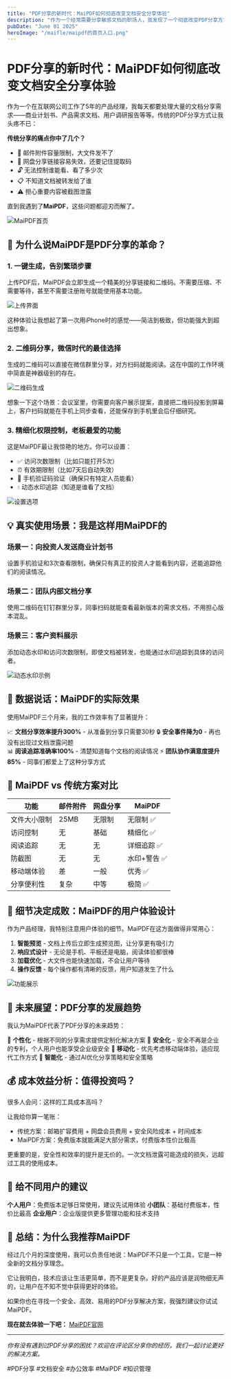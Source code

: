 ```yaml
---
title: "PDF分享的新时代：MaiPDF如何彻底改变文档安全分享体验"
description: "作为一个经常需要分享敏感文档的职场人，我发现了一个彻底改变PDF分享方式的工具——MaiPDF。它不仅解决了传统分享的安全痛点，还提供了令人惊艳的用户体验。"
pubDate: "June 01 2025"
heroImage: "/maifle/maipdf的首页入口.png"
---
```


# PDF分享的新时代：MaiPDF如何彻底改变文档安全分享体验

作为一个在互联网公司工作了5年的产品经理，我每天都要处理大量的文档分享需求——商业计划书、产品需求文档、用户调研报告等等。传统的PDF分享方式让我头疼不已：

**传统分享的痛点你中了几个？**
- 📧 邮件附件容量限制，大文件发不了
- 💾 网盘分享链接容易失效，还要记住提取码
- 🔓 无法控制谁能看、看了多少次
- 📋 不知道文档被转发给了谁
- ⚠️ 担心重要内容被截图泄露

直到我遇到了**MaiPDF**，这些问题都迎刃而解了。

![MaiPDF首页](</maifle/maipdf的首页入口.png>)

## 🚀 为什么说MaiPDF是PDF分享的革命？

### 1. 一键生成，告别繁琐步骤

上传PDF后，MaiPDF会立即生成一个精美的分享链接和二维码。不需要压缩、不需要等待，甚至不需要注册账号就能使用基本功能。

![上传界面](</maifle/MaiPDF中的上传界面.png>)

这种体验让我想起了第一次用iPhone时的感觉——简洁到极致，但功能强大到超出想象。

### 2. 二维码分享，微信时代的最佳选择

生成的二维码可以直接在微信群里分享，对方扫码就能阅读。这在中国的工作环境中简直是神器级别的存在。

![二维码生成](</maifle/maipdf示例把PDF生成二维码.png>)

想象一下这个场景：会议室里，你需要向客户展示提案，直接把二维码投影到屏幕上，客户扫码就能在手机上同步查看，还能保存到手机里会后仔细研究。

### 3. 精细化权限控制，老板最爱的功能

这是MaiPDF最让我惊艳的地方。你可以设置：
- ✅ 访问次数限制（比如只能打开5次）
- ⏰ 有效期限制（比如7天后自动失效）
- 📱 手机验证码验证（确保只有特定人员能看）
- 💧 动态水印追踪（知道是谁看了文档）

![设置选项](</maifle/setting_example.png>)

## 💡 真实使用场景：我是这样用MaiPDF的

### 场景一：向投资人发送商业计划书
设置手机验证和3次查看限制，确保只有真正的投资人才能看到内容，还能追踪他们的阅读情况。

### 场景二：团队内部文档分享
使用二维码在钉钉群里分享，同事扫码就能查看最新版本的需求文档，不用担心版本混乱。

### 场景三：客户资料展示
添加动态水印和访问次数限制，即使文档被转发，也能通过水印追踪到具体的访问者。

![动态水印示例](</maifle/dynamic_water_mark_example.jpg>)

## 🎯 数据说话：MaiPDF的实际效果

使用MaiPDF三个月来，我的工作效率有了显著提升：

📈 **文档分享效率提升300%** - 从准备到分享只需要30秒
🔒 **安全事件降为0** - 再也没有出现过文档泄露问题  
📊 **阅读追踪准确率100%** - 清楚知道每个文档的阅读情况
⚡ **团队协作满意度提升85%** - 同事们都爱上了这种分享方式

## 🌟 MaiPDF vs 传统方案对比

| 功能 | 邮件附件 | 网盘分享 | MaiPDF |
|------|----------|----------|---------|
| 文件大小限制 | 25MB | 无限制 | 无限制 ✅ |
| 访问控制 | 无 | 基础 | 精细化 ✅ |
| 阅读追踪 | 无 | 无 | 详细追踪 ✅ |
| 防截图 | 无 | 无 | 水印+警告 ✅ |
| 移动端体验 | 差 | 一般 | 优秀 ✅ |
| 分享便利性 | 复杂 | 中等 | 极简 ✅ |

## 🎨 细节决定成败：MaiPDF的用户体验设计

作为产品经理，我特别注意用户体验的细节。MaiPDF在这方面做得非常用心：

1. **智能预览** - 文档上传后立即生成预览图，让分享更有吸引力
2. **响应式设计** - 无论是手机、平板还是电脑，阅读体验都很棒
3. **加载优化** - 大文件也能快速加载，不会让用户等待
4. **操作反馈** - 每个操作都有清晰的反馈，用户知道发生了什么

![功能展示](</maifle/all_funcs_in_maipdf_cn.png>)

## 🔮 未来展望：PDF分享的发展趋势

我认为MaiPDF代表了PDF分享的未来趋势：

🎯 **个性化** - 根据不同的分享需求提供定制化解决方案
🔐 **安全化** - 安全不再是企业的专利，个人用户也能享受企业级安全
📱 **移动化** - 优先考虑移动端体验，适应现代工作方式
🤖 **智能化** - 通过AI优化分享策略和安全策略

## 💰 成本效益分析：值得投资吗？

很多人会问：这样的工具成本高吗？

让我给你算一笔账：
- 传统方案：邮箱扩容费用 + 网盘会员费用 + 安全风险成本 + 时间成本
- MaiPDF方案：免费版本就能满足大部分需求，付费版本性价比极高

更重要的是，安全性和效率的提升是无价的。一次文档泄露可能造成的损失，远超过工具的使用成本。

## 🎯 给不同用户的建议

**个人用户**：免费版本足够日常使用，建议先试用体验
**小团队**：基础付费版本，性价比最高
**企业用户**：企业版提供更多管理功能和技术支持

## 📝 总结：为什么我推荐MaiPDF

经过几个月的深度使用，我可以负责任地说：MaiPDF不只是一个工具，它是一种全新的文档分享理念。

它让我明白，技术应该让生活更简单，而不是更复杂。好的产品应该是润物细无声的，让用户在不知不觉中获得更好的体验。

如果你也在寻找一个安全、高效、易用的PDF分享解决方案，我强烈建议你试试MaiPDF。

**现在就去体验一下吧：** [MaiPDF官网](https://maipdf.com)

---

*你有没有遇到过PDF分享的困扰？欢迎在评论区分享你的经历，我们一起讨论更好的解决方案。*

#PDF分享 #文档安全 #办公效率 #MaiPDF #知识管理
